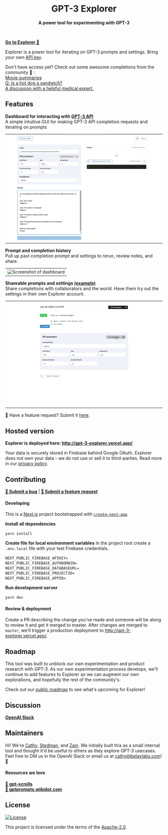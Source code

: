 <div align="center">
  <h1 href="http://gpt-3-explorer.vercel.app/">GPT-3 Explorer</h1>
  <p>
    <strong>A power tool for experimenting with GPT-3</strong>
  </p>
  <br />
</div>


<strong>[Go to Explorer 🚀](http://gpt-3-explorer.vercel.app/)</strong>

Explorer is a power tool for iterating on GPT-3 prompts and settings. Bring your own [API key](https://beta.openai.com/).

Don't have access yet? Check out some awesome completions from the community 🤗 :\
[Movie summaries](https://gpt-3-explorer.vercel.app/p/NpHR2nDQfISxPO2X7aU3) \
[Q: Is a hot dog a sandwich?](https://gpt-3-explorer.vercel.app/p/4BESK0MnD62zKgGF5SiD) \
[A discussion with a helpful medical expert.](https://gpt-3-explorer.vercel.app/p/pLRUoTAVRXEm9V1C3orE)


## Features

**Dashboard for interacting with [GPT-3 API](https://beta.openai.com/api-ref)**\
A simple intuitive GUI for making GPT-3 API completion requests and iterating on prompts
<table><tr><td>
<img src="misc/dashboard.gif" width=500 alt="Screenshot of dashboard">
</td></tr></table>


**Prompt and completion history**\
Pull up past completion prompt and settings to rerun, review notes, and share.
<table><tr><td>
<img src="misc/history.gif" width=500 alt="Screenshot of dashboard">
</td></tr></table>

**Shareable prompts and settings [(example)](https://gpt-3-explorer.vercel.app/p/R5WLwJTNWcCP7b0xwvEM)**\
Share completions with collaborators and the world. Have them try out the settings in their own Explorer account.
<table><tr><td>
<img src="misc/share.gif" width=500 alt="Screenshot of dashboard">
</td></tr></table>


🐥 Have a feature request? Submit it [here](https://github.com/belay-labs/gpt-explorer/issues/new?labels=feature-request&template=feature_request.md).


## Hosted version

**Explorer is deployed here: http://gpt-3-explorer.vercel.app/**

Your data is securely stored in Firebase behind Google OAuth. Explorer does not own your data - we do not use or sell it to third-parties. Read more in our [privacy policy](https://www.notion.so/belay/GPT-3-Explorer-Data-Privacy-cc78082a1d994b7ab8d37df0039a5017).


## Contributing

**[🐛 Submit a bug](https://github.com/belay-labs/gpt-explorer/issues/new?labels=bug&template=bug_report.md)** | **[🐥 Submit a feature request](https://github.com/belay-labs/gpt-explorer/issues/new?labels=feature-request&template=feature_request.md)**


#### Developing
This is a [Next.js](https://nextjs.org/) project bootstrapped with [`create-next-app`](https://github.com/vercel/next.js/tree/canary/packages/create-next-app).

**Install all dependencies**
```
yarn install
```

**Create file for local environment variables**
In the project root create a `.env.local` file with your test Firebase credentials.
```
NEXT_PUBLIC_FIREBASE_APIKEY=
NEXT_PUBLIC_FIREBASE_AUTHDOMAIN=
NEXT_PUBLIC_FIREBASE_DATABASEURL=
NEXT_PUBLIC_FIREBASE_PROJECTID=
NEXT_PUBLIC_FIREBASE_APPID=
```

**Run development server**
```
yarn dev
```


#### Review & deployment
 
Create a PR describing the change you've made and someone will be along to review it and get it merged to master. After changes are merged to `master`, we'll trigger a production deployment to http://gpt-3-explorer.vercel.app/.


## Roadmap

This tool was built to unblock our own experimentation and product research with GPT-3. As our own experimentation process develops, we'll continue to add features to Explorer so we can augment our own explorations, and hopefully the rest of the community's.

Check out our [public roadmap](https://github.com/belay-labs/gpt-explorer/projects) to see what's upcoming for Explorer!


## Discussion
**[OpenAI Slack](https://openai-api.slack.com/archives/C01763GPGTC/p1596216349338600)**


## Maintainers
Hi! We're [Cathy](https://github.com/cathykc), [Stedman](https://github.com/stedmanblake), and [Zain](https://github.com/tarzain). We initially built this as a small internal tool and thought it'd be useful to others as they explore GPT-3 usecases. Feel free to DM us in the OpenAI Slack or email us at cathy@belaylabs.com! 👋

#### Resources we love
**[📜 gpt-scrolls](https://github.com/maraoz/gpt-scrolls)**\
**[📖 gptprompts.wikidot.com](http://gptprompts.wikidot.com/)**


## License
[![License](https://img.shields.io/badge/License-Apache%202.0-blue.svg)](https://opensource.org/licenses/Apache-2.0)


This project is licensed under the terms of the [Apache-2.0](LICENSE).
